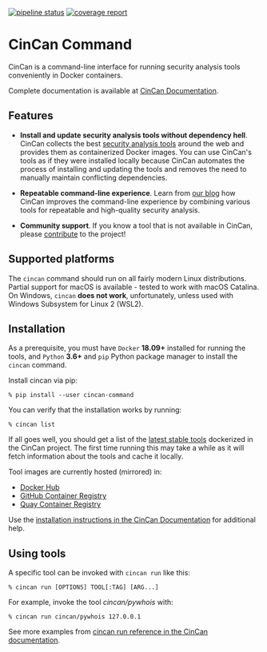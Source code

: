 [![pipeline status](https://gitlab.com/CinCan/cincan-command/badges/master/pipeline.svg)](https://gitlab.com/CinCan/cincan-command/commits/master)
[![coverage report](https://gitlab.com/CinCan/cincan-command/badges/master/coverage.svg)](https://gitlab.com/CinCan/cincan-command/commits/master)

# CinCan Command

CinCan is a command-line interface for running security analysis tools conveniently in Docker containers.

Complete documentation is available at [CinCan Documentation](https://cincan.gitlab.io/cincan-command/).

## Features

 - **Install and update security analysis tools without dependency hell**. CinCan collects the best [security analysis tools](https://gitlab.com/CinCan/tools) around the web and provides them as containerized Docker images. You can use CinCan's tools as if they were installed locally because CinCan automates the process of installing and updating the tools and removes the need to manually maintain conflicting dependencies.

 - **Repeatable command-line experience**. Learn from [our blog](https://cincan.io/blog/) how CinCan improves the command-line experience by combining various tools for repeatable and high-quality security analysis.

 - **Community support**. If you know a tool that is not available in CinCan, please [contribute](https://gitlab.com/CinCan/tools/-/blob/master/CONTRIBUTING.md) to the project!

## Supported platforms

The `cincan` command should run on all fairly modern Linux distributions. Partial support for macOS is available - tested to work with macOS Catalina. On Windows, `cincan` **does not work**, unfortunately, unless used with Windows Subsystem for Linux 2 (WSL2). 

## Installation

As a prerequisite, you must have `Docker` **18.09+** installed for running the tools, and `Python` **3.6+** and `pip` Python package manager to install the `cincan` command.

Install cincan via pip:

    % pip install --user cincan-command

You can verify that the installation works by running:

    % cincan list

If all goes well, you should get a list of the [latest stable tools](https://gitlab.com/CinCan/tools) dockerized in the CinCan project. The first time running this may take a while as it will fetch information about the tools and cache it locally.

Tool images are currently hosted (mirrored) in:

 * [Docker Hub](https://hub.docker.com/u/cincan)
 * [GitHub Container Registry](https://github.com/orgs/cincanproject/packages)
 * [Quay Container Registry](https://quay.io/organization/cincan/)


Use the [installation instructions in the CinCan Documentation](https://cincan.gitlab.io/cincan-command/installation.html) for additional help.

## Using tools

A specific tool can be invoked with `cincan run` like this:

    % cincan run [OPTIONS] TOOL[:TAG] [ARG...]

For example, invoke the tool *cincan/pywhois* with:

    % cincan run cincan/pywhois 127.0.0.1

See more examples from [cincan run reference in the CinCan documentation](https://cincan.gitlab.io/cincan-command/commands/cincan_run.html).
